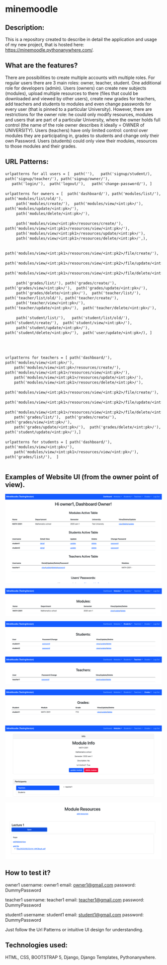 # minemoodle

## Description:
This is a repository created to describe in detail the application and usage of my new project, that is hosted here: https://minemoodle.pythonanywhere.com/.

## What are the features?
There are possibilities to create multiple accounts with multiple roles. For regular users there are 3 main roles: owner, teacher, student. One additional role for developers (admin).
Users (owners) can create new subjects (modules), upload multiple resources to there (files that could be downloaded and viewed by other users), create new grades for teachers, add teachers and students to modules and even change passwords for every user (that is pinned to a particular University). However, there are restrictions for the owner role: he could only modify resources, modules and users that are part of a particular University, where the owner holds full control (the name of the role owner describes it ideally = OWNER of UNIVERSITY).
Users (teachers) have only limited control: control over modules they are participating in, grades to students and change only their own Password. 
Users (students) could only view their modules, resources to those modules and their grades.

## URL Patterns:
```
urlpatterns for all users = [  path(''),   path('signup/student/),   path('signup/teacher/'), path('signup/owner/'),         
   path('login/'),  path('logout/'),   path('change-password/'), ]

urlpatterns for owners = [  path('dashboard/'), path('modules/list/'), path('modules/list/old/'),      
     path('modules/create/'),  path('modules/view/<int:pk>/'),  path('modules/update/<int:pk>/'),            
     path('modules/delete/<int:pk>/'), 

     path('modules/view/<int:pk>/resources/create/'), path('modules/view/<int:pk1>/resources/view/<int:pk>/'),     
     path('modules/view/<int:pk1>/resources/update/<int:pk>/'), 
     path('modules/view/<int:pk1>/resources/delete/<int:pk>/',),

     path('modules/view/<int:pk1>/resources/view/<int:pk2>/file/create/'), 
     path('modules/view/<int:pk1>/resources/view/<int:pk2>/file/update/<int:pk>/'), 
     path('modules/view/<int:pk1>/resources/view/<int:pk2>/file/delete/<int:pk>/'), 

     path('grades/list/'), path('grades/create/'),  path('grades/view/<int:pk>/'),  path('grades/update/<int:pk>/'),  
     path('grades/delete/<int:pk>/'),  path('teacher/list/'),  path('teacher/list/old/'), path('teacher/create/'), 
     path('teacher/view/<int:pk>/'),  path('teacher/update/<int:pk>/'),  path('teacher/delete/<int:pk>/'), 

     path('student/list/'),   path('student/list/old/'), path('student/create/'),  path('student/view/<int:pk>/'), 
     path('student/update/<int:pk>/'), path('student/delete/<int:pk>/'),  path('user/update/<int:pk>/), ]




urlpatterns for teachers = [ path('dashboard/'),  path('modules/view/<int:pk>/'),  
    path('modules/view/<int:pk>/resources/create/'), path('modules/view/<int:pk1>/resources/view/<int:pk>/'),     
    path('modules/view/<int:pk1>/resources/update/<int:pk>/'), 
    path('modules/view/<int:pk1>/resources/delete/<int:pk>/'), 
    path('modules/view/<int:pk1>/resources/view/<int:pk2>/file/create/'), 
    path('modules/view/<int:pk1>/resources/view/<int:pk2>/file/update/<int:pk>/'), 
    path('modules/view/<int:pk1>/resources/view/<int:pk2>/file/delete/<int:pk>/'),  
    path('grades/list/'),  path('grades/create/'), path('grades/view/<int:pk>/'),  
    path('grades/update/<int:pk>/'),  path('grades/delete/<int:pk>/'),  path('student/update/<int:pk>/'),]

urlpatterns for students = [ path('dashboard/'),  path('modules/view/<int:pk>/'),  
    path('modules/view/<int:pk1>/resources/view/<int:pk>/'),  path('grades/list/'),  ]


```


## Examples of Website UI (from the owner point of view).

![This is an image](https://github.com/appsaprinsky/minemoodle/blob/main/images/1a.png)

![This is an image](https://github.com/appsaprinsky/minemoodle/blob/main/images/2a.png)

![This is an image](https://github.com/appsaprinsky/minemoodle/blob/main/images/3a.png)

![This is an image](https://github.com/appsaprinsky/minemoodle/blob/main/images/4a.png)

![This is an image](https://github.com/appsaprinsky/minemoodle/blob/main/images/5a.png)

![This is an image](https://github.com/appsaprinsky/minemoodle/blob/main/images/6a.png)

![This is an image](https://github.com/appsaprinsky/minemoodle/blob/main/images/7a.png)




## How to test it?


owner1
username: owner1
email: owner1@gmail.com
password: DummyPassword


teacher1
username: teacher1
email: teacher1@gmail.com
password: DummyPassword

student1
username: student1
email: student1@gmail.com
password: DummyPassword

Just follow the Url Patterns or intuitive UI design for understanding.


## Technologies used:
HTML, CSS, BOOTSTRAP 5, Django, Django Templates, Pythonanywhere.

